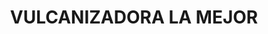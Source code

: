 ---
title: "VULCANIZADORA LA MEJOR"
url: /santander-de-quilichao/vulcanizadora-la-mejor/
shop: Reifen
---